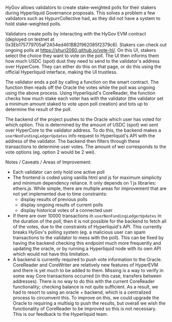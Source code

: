 HyGov allows validators to create stake-weighted polls for their stakers during Hyperliquid Governance proposals. This solves a problem a few validators such as HypurrCollective had, as they did not have a system to hold stake-weighted polls.

Validators create polls by interacting with the HyGov EVM contract (deployed on testnet at 0x3Eb175779705aF2A54ed461BB2f962085f2379c6).
Stakers can check out ongoing polls at https://shuri2060.github.io/vote-hl/. On this UI, stakers select the choice they want to vote on the poll. The UI then informs them how much USDC (spot) dust they need to send to the validator's address over HyperCore. They can either do this on that page, or do this using the official Hyperliquid interface, making the UI trustless.

The validator ends a poll by calling a function on the smart contract. The function then reads off the Oracle the votes while the poll was ungoing using the above process. Using Hyperliquid's CoreReader, the function checks how much stake each voter has with the validator (the validator set a minimum amount staked to vote upon poll creation) and tots up to determine the result of the poll.

The backend of the project pushes to the Oracle which user has voted for which option. This is determined by the amount of USDC (spot) wei sent over HyperCore to the validator address. To do this, the backend makes a `userNonFundingLedgerUpdates` info request to Hyperliquid's API with the address of the validator. The backend then filters through these transactions to determine user votes. The amount of wei corresponds to the vote options (eg. option 2 would be 2 wei).

Notes / Caveats / Areas of Improvement:
- Each validator can only hold one active poll
- The frontend is coded using vanilla html and js for maximum simplicity and minimum dependency reliance. It only depends on 1 js libraries: ethers.js. While simple, there are multiple areas for improvement that are not yet implemented due to time constraints:
  - display results of previous polls
  - display ongoing results of current polls
  - display historical votes of a connected user
- If there are over 10000 transactions in `userNonFundingLedgerUpdates` in the duration of the poll, then it is not possible for the backend to fetch all of the votes, due to the constraints of Hyperliquid's API. This currently breaks HyGov's polling system (eg. a malicious user can spam transactions to the validator to mess with the poll). This can be fixed by having the backend checking this endpoint much more frequently and updating the oracle, or by running a Hyperliquid node with its own API which would not have this limitation.
- A backend is currently required to push vote information to the Oracle. CoreReader and CoreWriter are relatively new features of HyperEVM and there is yet much to be added to them. Missing is a way to verify in some way Core transactions occurred (in this case, transfers between addresses). There is no way to do this with the current CoreReader functionality; checking balance is not quite sufficient. As a result, we had to resort to using an oracle + backend, which is a centralized process to circumvent this. To improve on this, we could upgrade the Oracle to requiring a multisig to push the results, but overall we wish the functionality of CoreReader to be improved so this is not necessary. This is our feedback to the Hyperliquid team.
